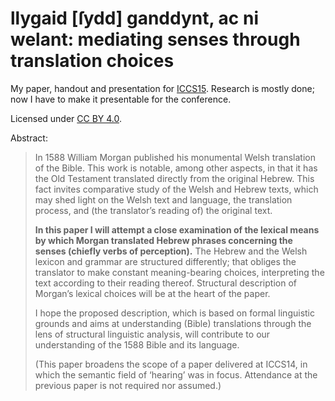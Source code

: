 # llygaid [ſydd] ganddynt, ac ni welant: mediating senses through translation choices

My paper, handout and presentation for [ICCS15](http://www.celticstudiescongress.org/). Research is mostly done; now I have to make it presentable for the conference.

Licensed under [CC BY 4.0](https://creativecommons.org/licenses/by/4.0/).

Abstract:

> In 1588 William Morgan published his monumental Welsh translation of the Bible. This work is notable, among other aspects, in that it has the Old Testament translated directly from the original Hebrew. This fact invites comparative study of the Welsh and Hebrew texts, which may shed light on the Welsh text and language, the translation process, and (the translator’s reading of) the original text.
>
> **In this paper I will attempt a close examination of the lexical means by which Morgan translated Hebrew phrases concerning the senses (chiefly verbs of perception).** The Hebrew and the Welsh lexicon and grammar are structured differently; that obliges the translator to make constant meaning-bearing choices, interpreting the text according to their reading thereof. Structural description of Morgan’s lexical choices will be at the heart of the paper.
>
> I hope the proposed description, which is based on formal linguistic grounds and aims at understanding (Bible) translations through the lens of structural linguistic analysis, will contribute to our understanding of the 1588 Bible and its language.
>
> (This paper broadens the scope of a paper delivered at ICCS14, in which the semantic field of ‘hearing’ was in focus. Attendance at the previous paper is not required nor assumed.)
